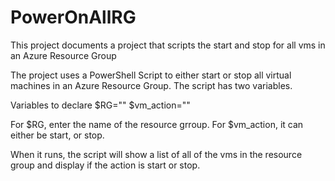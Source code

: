 # PowerOnAllRG
This project documents a project that scripts the start and stop for all vms in an Azure Resource Group

The project uses a PowerShell Script to either start or stop all virtual machines in an Azure Resource Group.  The script has two variables.

Variables to declare
$RG="<resource group name>"
$vm_action="<action type>"
  
For $RG, enter the name of the resource grroup.  For $vm_action, it can either be start, or stop.

When it runs, the script will show a list of all of the vms in the resource group and display if the action is start or stop.

